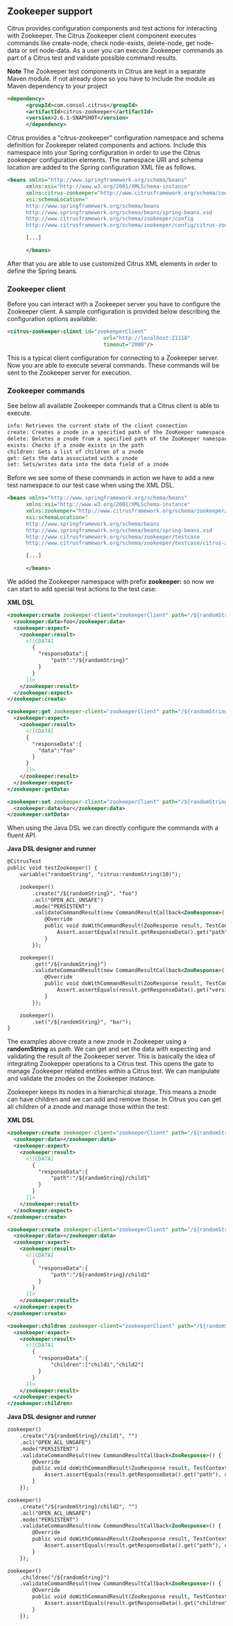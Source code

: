 ## Zookeeper support

Citrus provides configuration components and test actions for interacting with Zookeeper. The Citrus Zookeeper client component executes commands like create-node, check node-exists, delete-node, get node-data or set node-data. As a user you can execute Zookeeper commands as part of a Citrus test and validate possible command results.

**Note**
The Zookeeper test components in Citrus are kept in a separate Maven module. If not already done so you have to include the module as Maven dependency to your project

```xml
<dependency>
      <groupId>com.consol.citrus</groupId>
      <artifactId>citrus-zookeeper</artifactId>
      <version>2.6.1-SNAPSHOT</version>
      </dependency>
```

Citrus provides a "citrus-zookeeper" configuration namespace and schema definition for Zookeeper related components and actions. Include this namespace into your Spring configuration in order to use the Citrus zookeeper configuration elements. The namespace URI and schema location are added to the Spring configuration XML file as follows.

```xml
<beans xmlns="http://www.springframework.org/schema/beans"
      xmlns:xsi="http://www.w3.org/2001/XMLSchema-instance"
      xmlns:citrus-zookeeper="http://www.citrusframework.org/schema/zookeeper/config"
      xsi:schemaLocation="
      http://www.springframework.org/schema/beans
      http://www.springframework.org/schema/beans/spring-beans.xsd
      http://www.citrusframework.org/schema/zookeeper/config
      http://www.citrusframework.org/schema/zookeeper/config/citrus-zookeeper-config.xsd">

      [...]

      </beans>
```

After that you are able to use customized Citrus XML elements in order to define the Spring beans.

### Zookeeper client

Before you can interact with a Zookeeper server you have to configure the Zookeeper client. A sample configuration is provided below describing the configuration options available:

```xml
<citrus-zookeeper:client id="zookeeperClient"
                               url="http://localhost:21118"
                               timeout="2000"/>
```

This is a typical client configuration for connecting to a Zookeeper server. Now you are able to execute several commands. These commands will be sent to the Zookeeper server for execution.

### Zookeeper commands

See below all available Zookeeper commands that a Citrus client is able to execute.

```xml
info: Retrieves the current state of the client connection
create: Creates a znode in a specified path of the ZooKeeper namespace
delete: Deletes a znode from a specified path of the ZooKeeper namespace
exists: Checks if a znode exists in the path
children: Gets a list of children of a znode
get: Gets the data associated with a znode
set: Sets/writes data into the data field of a znode
```

Before we see some of these commands in action we have to add a new test namespace to our test case when using the XML DSL.

```xml
<beans xmlns="http://www.springframework.org/schema/beans"
      xmlns:xsi="http://www.w3.org/2001/XMLSchema-instance"
      xmlns:zookeeper="http://www.citrusframework.org/schema/zookeeper/testcase"
      xsi:schemaLocation="
      http://www.springframework.org/schema/beans
      http://www.springframework.org/schema/beans/spring-beans.xsd
      http://www.citrusframework.org/schema/zookeeper/testcase
      http://www.citrusframework.org/schema/zookeeper/testcase/citrus-zookeeper-testcase.xsd">

      [...]

      </beans>
```

We added the Zookeeper namespace with prefix **zookeeper:** so now we can start to add special test actions to the test case:

**XML DSL** 

```xml
<zookeeper:create zookeeper-client="zookeeperClient" path="/${randomString}" acl="OPEN_ACL_UNSAFE" mode="PERSISTENT">
  <zookeeper:data>foo</zookeeper:data>
  <zookeeper:expect>
    <zookeeper:result>
      <![CDATA[
        {
          "responseData":{
              "path":"/${randomString}"
          }
        }
      ]]>
    </zookeeper:result>
  </zookeeper:expect>
</zookeeper:create>

<zookeeper:get zookeeper-client="zookeeperClient" path="/${randomString}">
  <zookeeper:expect>
    <zookeeper:result>
      <![CDATA[
      {
        "responseData":{
          "data":"foo"
        }
      }
      ]]>
    </zookeeper:result>
  </zookeeper:expect>
</zookeeper:getData>

<zookeeper:set zookeeper-client="zookeeperClient" path="/${randomString}">
  <zookeeper:data>bar</zookeeper:data>
</zookeeper:setData>
```

When using the Java DSL we can directly configure the commands with a fluent API.

**Java DSL designer and runner** 

```xml
@CitrusTest
public void testZookeeper() {
    variable("randomString", "citrus:randomString(10)");

    zookeeper()
        .create("/${randomString}", "foo")
        .acl("OPEN_ACL_UNSAFE")
        .mode("PERSISTENT")
        .validateCommandResult(new CommandResultCallback<ZooResponse>() {
            @Override
            public void doWithCommandResult(ZooResponse result, TestContext context) {
                Assert.assertEquals(result.getResponseData().get("path"), context.replaceDynamicContentInString("/${randomString}"));
            }
        });

    zookeeper()
        .get("/${randomString}")
        .validateCommandResult(new CommandResultCallback<ZooResponse>() {
            @Override
            public void doWithCommandResult(ZooResponse result, TestContext context) {
                Assert.assertEquals(result.getResponseData().get("version"), 0);
            }
        });

    zookeeper()
        .set("/${randomString}", "bar");
}
```

The examples above create a new znode in Zookeeper using a **randomString** as path. We can get and set the data with expecting and validating the result of the Zookeeper server. This is basically the idea of integrating Zookepper operations to a Citrus test. This opens the gate to manage Zookeeper related entities within a Citrus test. We can manipulate and validate the znodes on the Zookeeper instance.

Zookeeper keeps its nodes in a hierarchical storage. This means a znode can have children and we can add and remove those. In Citrus you can get all children of a znode and manage those within the test:

**XML DSL** 

```xml
<zookeeper:create zookeeper-client="zookeeperClient" path="/${randomString}/child1" acl="OPEN_ACL_UNSAFE" mode="EPHEMERAL">
  <zookeeper:data></zookeeper:data>
  <zookeeper:expect>
    <zookeeper:result>
      <![CDATA[
        {
          "responseData":{
              "path":"/${randomString}/child1"
          }
        }
      ]]>
    </zookeeper:result>
  </zookeeper:expect>
</zookeeper:create>

<zookeeper:create zookeeper-client="zookeeperClient" path="/${randomString}/child2" acl="OPEN_ACL_UNSAFE" mode="EPHEMERAL">
  <zookeeper:data></zookeeper:data>
  <zookeeper:expect>
    <zookeeper:result>
      <![CDATA[
        {
          "responseData":{
              "path":"/${randomString}/child2"
          }
        }
      ]]>
    </zookeeper:result>
  </zookeeper:expect>
</zookeeper:create>

<zookeeper:children zookeeper-client="zookeeperClient" path="/${randomString}">
  <zookeeper:expect>
    <zookeeper:result>
      <![CDATA[
        {
          "responseData":{
              "children":["child1","child2"]
          }
        }
      ]]>
    </zookeeper:result>
  </zookeeper:expect>
</zookeeper:children>
```

**Java DSL designer and runner** 

```xml
zookeeper()
    .create("/${randomString}/child1", "")
    .acl("OPEN_ACL_UNSAFE")
    .mode("PERSISTENT")
    .validateCommandResult(new CommandResultCallback<ZooResponse>() {
        @Override
        public void doWithCommandResult(ZooResponse result, TestContext context) {
            Assert.assertEquals(result.getResponseData().get("path"), context.replaceDynamicContentInString("/${randomString}/child1"));
        }
    });

zookeeper()
    .create("/${randomString}/child2", "")
    .acl("OPEN_ACL_UNSAFE")
    .mode("PERSISTENT")
    .validateCommandResult(new CommandResultCallback<ZooResponse>() {
        @Override
        public void doWithCommandResult(ZooResponse result, TestContext context) {
            Assert.assertEquals(result.getResponseData().get("path"), context.replaceDynamicContentInString("/${randomString}/child2"));
        }
    });

zookeeper()
    .children("/${randomString}")
    .validateCommandResult(new CommandResultCallback<ZooResponse>() {
        @Override
        public void doWithCommandResult(ZooResponse result, TestContext context) {
            Assert.assertEquals(result.getResponseData().get("children").toString(), "[child1, child2]");
        }
    });
```


